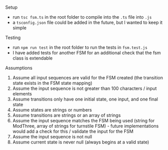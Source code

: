 Setup

- run `tsc fsm.ts` in the root folder to compile into the `.ts` file into `.js`
- a `tsconfig.json` file could be added in the future, but I wanted to keep it simple

Testing

- run `npm run test` in the root folder to run the tests in `fsm.test.js`
- I have added tests for another FSM for an additional check that the fsm class is extendable

Assumptions

1. Assume all input sequences are valid for the FSM created (the transition state exists in the FSM state mapping)
2. Assume the input sequence is not greater than 100 characters / input elements
3. Assume transitions only have one initial state, one input, and one final state
4. Assume states are strings or numbers
5. Assume transitions are strings or an array of strings
6. Assume the input sequence matches the FSM being used (string for ModThree, array of strings for turnstile FSM) - future implementations would add a check for this / validate the input for the FSM
7. Assume the input sequence is not null
8. Assume current state is never null (always begins at a valid state)
